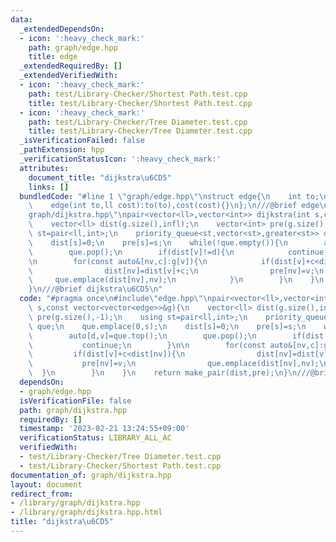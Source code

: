 ```yaml
---
data:
  _extendedDependsOn:
  - icon: ':heavy_check_mark:'
    path: graph/edge.hpp
    title: edge
  _extendedRequiredBy: []
  _extendedVerifiedWith:
  - icon: ':heavy_check_mark:'
    path: test/Library-Checker/Shortest Path.test.cpp
    title: test/Library-Checker/Shortest Path.test.cpp
  - icon: ':heavy_check_mark:'
    path: test/Library-Checker/Tree Diameter.test.cpp
    title: test/Library-Checker/Tree Diameter.test.cpp
  _isVerificationFailed: false
  _pathExtension: hpp
  _verificationStatusIcon: ':heavy_check_mark:'
  attributes:
    document_title: "dijkstra\u6CD5"
    links: []
  bundledCode: "#line 1 \"graph/edge.hpp\"\nstruct edge{\n    int to;\n    ll cost;\n\
    \    edge(int to,ll cost):to(to),cost(cost){}\n};\n///@brief edge\n#line 3 \"\
    graph/dijkstra.hpp\"\npair<vector<ll>,vector<int>> dijkstra(int s,const vector<vector<edge>>&g){\n\
    \    vector<ll> dist(g.size(),infl);\n    vector<int> pre(g.size(),-1);\n    using\
    \ st=pair<ll,int>;\n    priority_queue<st,vector<st>,greater<st>> que;\n    que.emplace(0,s);\n\
    \    dist[s]=0;\n    pre[s]=s;\n    while(!que.empty()){\n        auto[d,v]=que.top();\n\
    \        que.pop();\n        if(dist[v]!=d){\n            continue;\n        }\n\
    \n        for(const auto&[nv,c]:g[v]){\n            if(dist[v]+c<dist[nv]){\n\
    \                dist[nv]=dist[v]+c;\n                pre[nv]=v;\n           \
    \     que.emplace(dist[nv],nv);\n            }\n        }\n    }\n    return make_pair(dist,pre);\n\
    }\n///@brief dijkstra\u6CD5\n"
  code: "#pragma once\n#include\"edge.hpp\"\npair<vector<ll>,vector<int>> dijkstra(int\
    \ s,const vector<vector<edge>>&g){\n    vector<ll> dist(g.size(),infl);\n    vector<int>\
    \ pre(g.size(),-1);\n    using st=pair<ll,int>;\n    priority_queue<st,vector<st>,greater<st>>\
    \ que;\n    que.emplace(0,s);\n    dist[s]=0;\n    pre[s]=s;\n    while(!que.empty()){\n\
    \        auto[d,v]=que.top();\n        que.pop();\n        if(dist[v]!=d){\n \
    \           continue;\n        }\n\n        for(const auto&[nv,c]:g[v]){\n   \
    \         if(dist[v]+c<dist[nv]){\n                dist[nv]=dist[v]+c;\n     \
    \           pre[nv]=v;\n                que.emplace(dist[nv],nv);\n          \
    \  }\n        }\n    }\n    return make_pair(dist,pre);\n}\n///@brief dijkstra\u6CD5"
  dependsOn:
  - graph/edge.hpp
  isVerificationFile: false
  path: graph/dijkstra.hpp
  requiredBy: []
  timestamp: '2023-02-21 13:24:55+09:00'
  verificationStatus: LIBRARY_ALL_AC
  verifiedWith:
  - test/Library-Checker/Tree Diameter.test.cpp
  - test/Library-Checker/Shortest Path.test.cpp
documentation_of: graph/dijkstra.hpp
layout: document
redirect_from:
- /library/graph/dijkstra.hpp
- /library/graph/dijkstra.hpp.html
title: "dijkstra\u6CD5"
---
```

